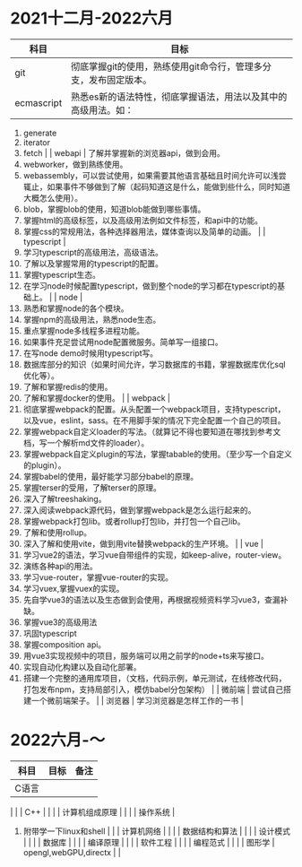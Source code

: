 # 2021十二月-2022六月
| 科目 | 目标 |
| --- | --- |
| git | 彻底掌握git的使用，熟练使用git命令行，管理多分支，发布固定版本。 |
| ecmascript | 熟悉es新的语法特性，彻底掌握语法，用法以及其中的高级用法。如：
1. generate
2. iterator
3. fetch
 |
| webapi | 了解并掌握新的浏览器api，做到会用。
1. webworker，做到熟练使用。
2. webassembly，可以尝试使用，如果需要其他语言基础且时间允许可以浅尝辄止，如果事件不够做到了解（起码知道这是什么，能做到些什么，同时知道大概怎么使用）。
3. blob，掌握blob的使用，知道blob能做到哪些事情。
4. 掌握html的高级标签，以及高级用法例如文件标签，和api中的功能。
5. 掌握css的常规用法，各种选择器用法，媒体查询以及简单的动画。
 |
| typescript | 
1. 学习typescript的高级用法，高级语法。
2. 了解以及掌握常用的typescript的配置。
3. 掌握typescript生态。
4. 在学习node时候配置typescript，做到整个node的学习都在typescript的基础上。
 |
| node | 
1. 熟悉和掌握node的各个模块。
2. 掌握npm的高级用法，熟悉node生态。
3. 重点掌握node多线程多进程功能。
4. 如果事件充足尝试用node配置微服务。简单写一组接口。
5. 在写node demo时候用typescript写。
6. 数据库部分的知识（如果时间允许，学习数据库的书籍，掌握数据库优化sql优化等）。
7. 了解和掌握redis的使用。
8. 了解和掌握docker的使用。
 |
| webpack | 
1. 彻底掌握webpack的配置。从头配置一个webpack项目，支持typescript，以及vue，eslint，sass。在不用脚手架的情况下完全配置一个自己的项目。
2. 掌握webpack自定义loader的写法。（就算记不得也要知道在哪找到参考文档，写一个解析md文件的loader）。
3. 掌握webpack自定义plugin的写法，掌握tabable的使用。（至少写一个自定义的plugin）。
4. 掌握babel的使用，最好能学习部分babel的原理。
5. 掌握terser的受用，了解terser的原理。
6. 深入了解treeshaking。
7. 深入阅读webpack源代码，做到掌握webpack是怎么运行起来的。
8. 掌握webpack打包lib。或者rollup打包lib，并打包一个自己lib。
9. 了解和使用rollup。
10. 深入了解和使用vite，做到用vite替换webpack的生产环境。
 |
| vue | 
1. 学习vue2的语法，学习vue自带组件的实现，如keep-alive，router-view。
2. 演练各种api的用法。
3. 学习vue-router，掌握vue-router的实现。
4. 学习vuex,掌握vuex的实现。
5. 先自学vue3的语法以及生态做到会使用，再根据视频资料学习vue3，查漏补缺。
6. 掌握vue3的高级用法
7. 巩固typescript
8. 掌握composition api。
9. 用vue3实现视频中的项目，服务端可以用之前学的node+ts来写接口。
10. 实现自动化构建以及自动化部署。
11. 搭建一个完整的通用库项目，（文档，代码示例，单元测试，在线修改代码，打包发布npm，支持局部引入，模仿babel分包架构）
 |
| 微前端 | 尝试自己搭建一个微前端架子。 |
| 浏览器 | 学习浏览器是怎样工作的一书 |

# 2022六月-～
| 科目 | 目标 | 备注 |
| --- | --- | --- |
| C语言 | 
 | 
 |
| C++ | 
 | 
 |
| 计算机组成原理 | 
 | 
 |
| 操作系统 | 
   1. 附带学一下linux和shell
 | 
 |
| 计算机网络 | 
 | 
 |
| 数据结构和算法 | 
 | 
 |
| 设计模式 | 
 | 
 |
| 数据库 | 
 | 
 |
| 编译原理 | 
 | 
 |
| 软件工程 | 
 | 
 |
| 编程范式 | 
 | 
 |
| 图形学 | opengl,webGPU,directx | 
 |


